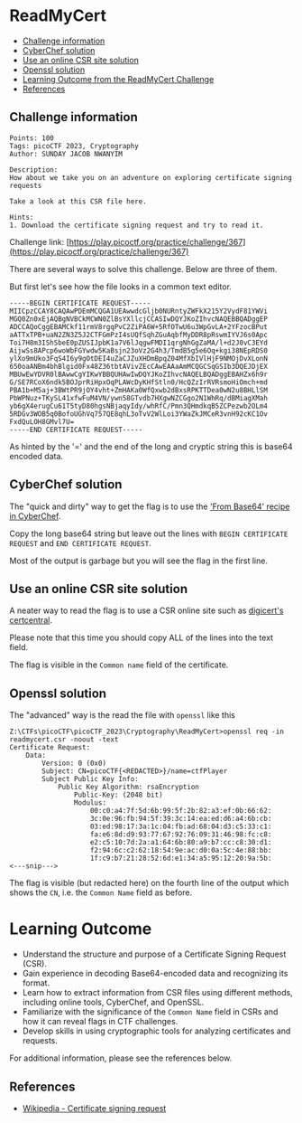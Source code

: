 # ReadMyCert

- [Challenge information](#challenge-information)
- [CyberChef solution](#cyberchef-solution)
- [Use an online CSR site solution](#use-an-online-csr-site-solution)
- [Openssl solution](#openssl-solution)
- [Learning Outcome from the ReadMyCert Challenge](#learning-outcome)
- [References](#references)

## Challenge information
```
Points: 100
Tags: picoCTF 2023, Cryptography
Author: SUNDAY JACOB NWANYIM

Description:
How about we take you on an adventure on exploring certificate signing requests

Take a look at this CSR file here.

Hints:
1. Download the certificate signing request and try to read it.
```
Challenge link: [https://play.picoctf.org/practice/challenge/367](https://play.picoctf.org/practice/challenge/367)

There are several ways to solve this challenge. Below are three of them.

But first let's see how the file looks in a common text editor.
```
-----BEGIN CERTIFICATE REQUEST-----
MIICpzCCAY8CAQAwPDEmMCQGA1UEAwwdcGljb0NURntyZWFkX215Y2VydF81YWVi
MGQ0Zn0xEjAQBgNVBCkMCWN0ZlBsYXllcjCCASIwDQYJKoZIhvcNAQEBBQADggEP
ADCCAQoCggEBAMCkf11rmV8rgqPvC2ZiPA6W+5RfOTwU6u3WpGvLA+2YFzocBPut
aATTxTPB+uaN2ZN3Z5J2CTFGmPzI4sUQfSqhZGuAqbfMyDDR8pRswmIYVJ6s0Apc
Toi7H8m3IShSbeE0pZUSIJpbK1a7V6lJqgwFMDI1qrgNhGgZaMA/l+d2J0vC3EYd
AijwSs8APcp6woWbFGYwdw5KaBsjn23oVz2G4h3/TmdB5g5e6Oq+kgi38NEpRDS0
ylXo9mUko3FqS4I6y9gOtDEI4uZaCJZuXHDmBpqZ04MfXbIVlHjF9NMOjDvXLonN
650oaANBm4bhBlgid0Fx48Z36tbtAVivZEcCAwEAAaAmMCQGCSqGSIb3DQEJDjEX
MBUwEwYDVR0lBAwwCgYIKwYBBQUHAwIwDQYJKoZIhvcNAQELBQADggEBAHZx6h9r
G/SE7RCoX6ndk5BOJprRiHpxOqPLAWcDyKHfStln0/HcQZzIrRVRsmoHiOmch+md
PBA1b+M5aj+3BWtPR9jOY4vht+ZmHAKa0WfQxwb2dBxsRPKTTDea0wN2u8BHLlSM
PbWPNuz+TKySL41xfwFuM4VN/ywn58GTvdb7HXgwNZCGgo2N1WhRq/dBMiagXMah
yb6gX4erugCu61T5tyD80hgsNBjaqyIdy/whRfC/Pmn3QHmdkqB5ZCPezwb2OLm4
5RDGv3WOB5q0BofoUGhVq757QE8qhL3oTvV2WlLoi3YWaZkJMCeR3vnH92cKC1Ov
FxdQuLOH8GMvl7U=
-----END CERTIFICATE REQUEST-----
```

As hinted by the '=' and the end of the long and cryptic string this is base64 encoded data.

## CyberChef solution

The "quick and dirty" way to get the flag is to use the ['From Base64' recipe in CyberChef](https://gchq.github.io/CyberChef/#recipe=From_Base64('A-Za-z0-9%2B/%3D',true,false)).

Copy the long base64 string but leave out the lines with `BEGIN CERTIFICATE REQUEST` and `END CERTIFICATE REQUEST`.

Most of the output is garbage but you will see the flag in the first line.

## Use an online CSR site solution

A neater way to read the flag is to use a CSR online site such as [digicert's certcentral](https://www.digicert.com/ssltools/view-csr/).

Please note that this time you should copy ALL of the lines into the text field.

The flag is visible in the `Common name` field of the certificate.

## Openssl solution

The "advanced" way is the read the file with `openssl` like this
```
Z:\CTFs\picoCTF\picoCTF_2023\Cryptography\ReadMyCert>openssl req -in readmycert.csr -noout -text
Certificate Request:
    Data:
        Version: 0 (0x0)
        Subject: CN=picoCTF{<REDACTED>}/name=ctfPlayer
        Subject Public Key Info:
            Public Key Algorithm: rsaEncryption
                Public-Key: (2048 bit)
                Modulus:
                    00:c0:a4:7f:5d:6b:99:5f:2b:82:a3:ef:0b:66:62:
                    3c:0e:96:fb:94:5f:39:3c:14:ea:ed:d6:a4:6b:cb:
                    03:ed:98:17:3a:1c:04:fb:ad:68:04:d3:c5:33:c1:
                    fa:e6:8d:d9:93:77:67:92:76:09:31:46:98:fc:c8:
                    e2:c5:10:7d:2a:a1:64:6b:80:a9:b7:cc:c8:30:d1:
                    f2:94:6c:c2:62:18:54:9e:ac:d0:0a:5c:4e:88:bb:
                    1f:c9:b7:21:28:52:6d:e1:34:a5:95:12:20:9a:5b:
<---snip--->
```

The flag is visible (but redacted here) on the fourth line of the output which shows the `CN`, i.e. the `Common Name` field as before.

# Learning Outcome

- Understand the structure and purpose of a Certificate Signing Request (CSR).
- Gain experience in decoding Base64-encoded data and recognizing its format.
- Learn how to extract information from CSR files using different methods, including online tools, CyberChef, and OpenSSL.
- Familiarize with the significance of the `Common Name` field in CSRs and how it can reveal flags in CTF challenges.
- Develop skills in using cryptographic tools for analyzing certificates and requests.

For additional information, please see the references below.

## References

- [Wikipedia - Certificate signing request](https://en.wikipedia.org/wiki/Certificate_signing_request)